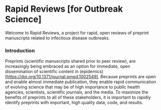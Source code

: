 # Rapid Reviews [for Outbreak Science]
Welcome to Rapid Reviews, a project for rapid, open reviews of preprint manuscripts related to infectious disease outbreaks.

### Introduction
Preprints (scientific manuscripts shared prior to peer review), are increasingly being embraced as an option for immediate, open dissemination of scientific content in (epidemics)[https://doi.org/10.1371/journal.pmed.1002549]. Because preprints are open and enable almost immediate publication, they enable rapid communication of evolving science that may be of high importance to public health agencies, scientists, scientific journals, and the media. To maximize the benefits of preprints to all of these stakeholders, it is important to rapidly identify preprints with important, high quality data, code, and results.
   
